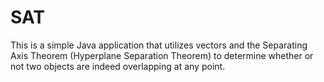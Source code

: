 SAT
===

This is a simple Java application that utilizes vectors and the Separating Axis Theorem (Hyperplane Separation Theorem) to determine whether or not two objects are indeed overlapping at any point.
